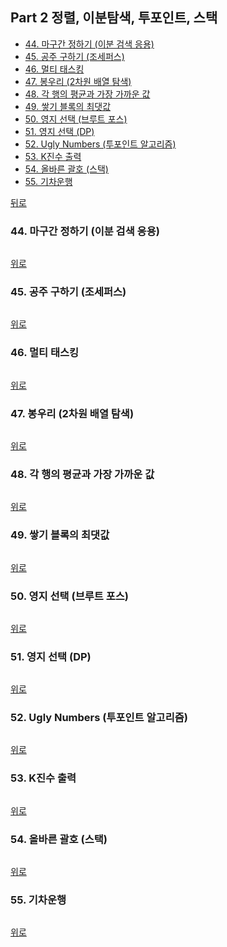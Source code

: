 ## Part 2 정렬, 이분탐색, 투포인트, 스택
* [44. 마구간 정하기 (이분 검색 응용)](#44-마구간-정하기-이분-검색-응용)
* [45. 공주 구하기 (조세퍼스)](#45-공주-구하기-조세퍼스)
* [46. 멀티 태스킹](#46-멀티-태스킹)
* [47. 봉우리 (2차원 배열 탐색)](#47-봉우리-2차원-배열-탐색)
* [48. 각 행의 평균과 가장 가까운 값](#48-각-행의-평균과-가장-가까운-값)
* [49. 쌓기 블록의 최댓값](#49-쌓기-블록의-최댓값)
* [50. 영지 선택 (브루트 포스)](#50-영지-선택-브루트-포스)
* [51. 영지 선택 (DP)](#51-영지-선택-dp)
* [52. Ugly Numbers (투포인트 알고리즘)](#52-ugly-numbers-투포인트-알고리즘)
* [53. K진수 출력](#53-k진수-출력)
* [54. 올바른 괄호 (스택)](#54-올바른-괄호-스택)
* [55. 기차운행](#55-기차운행)

[뒤로](https://github.com/hhhan0315/Algorithm)

### 44. 마구간 정하기 (이분 검색 응용)
```c

```
[위로](#part-2-정렬-이분탐색-투포인트-스택)

### 45. 공주 구하기 (조세퍼스)
```c

```
[위로](#part-2-정렬-이분탐색-투포인트-스택)

### 46. 멀티 태스킹
```c

```
[위로](#part-2-정렬-이분탐색-투포인트-스택)

### 47. 봉우리 (2차원 배열 탐색)
```c

```
[위로](#part-2-정렬-이분탐색-투포인트-스택)

### 48. 각 행의 평균과 가장 가까운 값
```c

```
[위로](#part-2-정렬-이분탐색-투포인트-스택)

### 49. 쌓기 블록의 최댓값
```c

```
[위로](#part-2-정렬-이분탐색-투포인트-스택)

### 50. 영지 선택 (브루트 포스)
```c

```
[위로](#part-2-정렬-이분탐색-투포인트-스택)

### 51. 영지 선택 (DP)
```c

```
[위로](#part-2-정렬-이분탐색-투포인트-스택)

### 52. Ugly Numbers (투포인트 알고리즘)
```c

```
[위로](#part-2-정렬-이분탐색-투포인트-스택)

### 53. K진수 출력
```c

```
[위로](#part-2-정렬-이분탐색-투포인트-스택)

### 54. 올바른 괄호 (스택)
```c

```
[위로](#part-2-정렬-이분탐색-투포인트-스택)

### 55. 기차운행
```c

```
[위로](#part-2-정렬-이분탐색-투포인트-스택)
